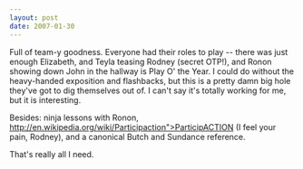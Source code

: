 ```yaml
---
layout: post
date: 2007-01-30
---
```


Full of team-y goodness. Everyone had their roles to play -- there was just enough Elizabeth, and Teyla teasing Rodney (secret OTP!), and Ronon showing down John in the hallway is Play O' the Year. I could do without the heavy-handed exposition and flashbacks, but this is a pretty damn big hole they've got to dig themselves out of. I can't say it's totally working for me, but it is interesting. 

Besides: ninja lessons with Ronon, http://en.wikipedia.org/wiki/Participaction">ParticipACTION (I feel your pain, Rodney), and a canonical Butch and Sundance reference.

That's really all I need.
